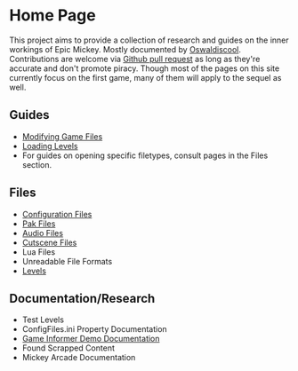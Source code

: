 # Home Page

This project aims to provide a collection of research and guides on the inner workings of Epic Mickey. Mostly documented by [Oswaldiscool](https://epicmickey.fandom.com/wiki/User:Oswaldiscool). Contributions are welcome via [Github pull request](https://github.com/andrewplus/epic-mickey-docs/pulls) as long as they're accurate and don't promote piracy.
Though most of the pages on this site currently focus on the first game, many of them will apply to the sequel as well.

## Guides
* [Modifying Game Files](./modifying-game-files)
* [Loading Levels](./levels)
* For guides on opening specific filetypes, consult pages in the Files section.

## Files
* [Configuration Files](./configuration-files)
* [Pak Files](./pak-files)
* [Audio Files](./audio-files)
* [Cutscene Files](./cutscene-files)
* Lua Files
* Unreadable File Formats
* [Levels](./levels)

## Documentation/Research
* Test Levels
* ConfigFiles.ini Property Documentation
* [Game Informer Demo Documentation](./game-informer-demo-documentation)
* Found Scrapped Content
* Mickey Arcade Documentation

